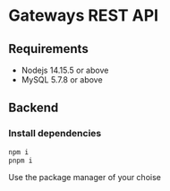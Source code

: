 # Gateways REST API

## Requirements

* Nodejs 14.15.5 or above
* MySQL 5.7.8 or above

## Backend

### Install dependencies
```sh
npm i 
pnpm i
```
Use the package manager of your choise

